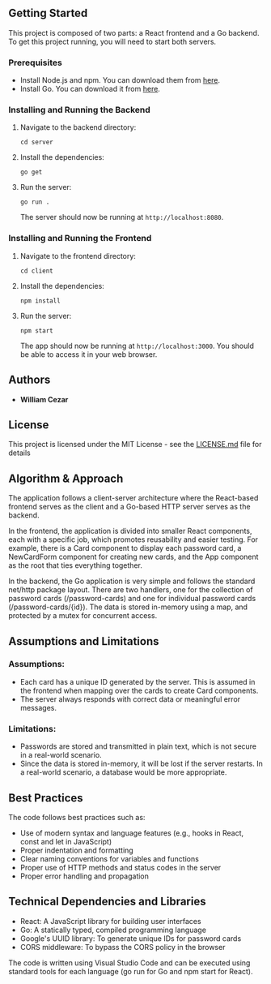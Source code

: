 ## Getting Started

This project is composed of two parts: a React frontend and a Go backend. To get this project running, you will need to start both servers.

### Prerequisites

- Install Node.js and npm. You can download them from [here](https://nodejs.org/en/download/).
- Install Go. You can download it from [here](https://golang.org/dl/).

### Installing and Running the Backend

1. Navigate to the backend directory:

    ```
    cd server
    ```

2. Install the dependencies:

    ```
    go get
    ```

3. Run the server:

    ```
    go run .
    ```

    The server should now be running at `http://localhost:8080`.

### Installing and Running the Frontend

1. Navigate to the frontend directory:

    ```
    cd client
    ```

2. Install the dependencies:

    ```
    npm install
    ```

3. Run the server:

    ```
    npm start
    ```

    The app should now be running at `http://localhost:3000`. You should be able to access it in your web browser.


## Authors

* **William Cezar** 

## License

This project is licensed under the MIT License - see the [LICENSE.md](LICENSE.md) file for details

## Algorithm & Approach

The application follows a client-server architecture where the React-based frontend serves as the client and a Go-based HTTP server serves as the backend.

In the frontend, the application is divided into smaller React components, each with a specific job, which promotes reusability and easier testing. For example, there is a Card component to display each password card, a NewCardForm component for creating new cards, and the App component as the root that ties everything together.

In the backend, the Go application is very simple and follows the standard net/http package layout. There are two handlers, one for the collection of password cards (/password-cards) and one for individual password cards (/password-cards/{id}). The data is stored in-memory using a map, and protected by a mutex for concurrent access.

## Assumptions and Limitations

### Assumptions:
- Each card has a unique ID generated by the server. This is assumed in the frontend when mapping over the cards to create Card components.
- The server always responds with correct data or meaningful error messages.

### Limitations:
- Passwords are stored and transmitted in plain text, which is not secure in a real-world scenario.
- Since the data is stored in-memory, it will be lost if the server restarts. In a real-world scenario, a database would be more appropriate.

## Best Practices

The code follows best practices such as:

- Use of modern syntax and language features (e.g., hooks in React, const and let in JavaScript)
- Proper indentation and formatting
- Clear naming conventions for variables and functions
- Proper use of HTTP methods and status codes in the server
- Proper error handling and propagation

## Technical Dependencies and Libraries

- React: A JavaScript library for building user interfaces
- Go: A statically typed, compiled programming language
- Google's UUID library: To generate unique IDs for password cards
- CORS middleware: To bypass the CORS policy in the browser

The code is written using Visual Studio Code and can be executed using standard tools for each language (go run for Go and npm start for React).
